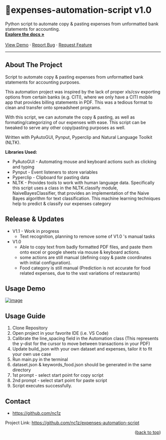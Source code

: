 <a name="readme-top"></a>
<!-- PROJECT LOGO -->
<div align="start">

# 📃expenses-automation-script v1.0

  <p align="start">
    Python script to automate copy &amp; pasting expenses from unformatted bank statements for accounting.
    <br />
    <a href="https://github.com/nc1z/simple-bot-telegram"><strong>Explore the docs »</strong></a>
    <br />
    <br />
    <a href="https://youtu.be/aTSZLJifGeU">View Demo</a>
    ·
    <a href="https://github.com/nc1z/expenses-automation-script">Report Bug</a>
    ·
    <a href="https://github.com/nc1z/expenses-automation-script">Request Feature</a>
  </p>
</div>

<hr/>

<!-- ABOUT THE PROJECT -->

## About The Project

Script to automate copy &amp; pasting expenses from unformatted bank statements for accounting purposes.

This automation project was inspired by the lack of proper xls/csv exporting options from certain banks (e.g. CITI), where we only have a CITI mobile app that provides billing statements in PDF. This was a tedious format to clean and transfer onto spreadsheet programs.

With this script, we can automate the copy & pasting, as well as formating/categorizing of our expenses with ease. This script can be tweaked to serve any other copy/pasting purposes as well.

Written with PyAutoGUI, Pynput, Pyperclip and Natural Language Toolkit (NLTK).

**Libraries Used:**

- PyAutoGUI - Automating mouse and keyboard actions such as clicking and typing
- Pynput - Event listeners to store variables
- Pyperclip - Clipboard for pasting data
- NLTK - Provides tools to work with human language data. Specifically this script uses a class in the NLTK.classify module, NaiveBayesClassifier, that provides an implementation of the Naive Bayes algorithm for text classification. This machine learning techniques help to predict & classify our expenses category

<!-- RELEASE -->

## Release & Updates
- V1.1 - Work in progress
  - Text recognition, planning to remove some of V1.0 's manual tasks
- V1.0 
  - Able to copy text from badly formatted PDF files, and paste them onto excel or google sheets via mouse & keyboard actions.  
  - some actions are still manual (defining copy & paste coordinates with initial configuration). 
  - Food category is still manual (Prediction is not accurate for food related expenses, due to the vast variations of restaurants)
  
<!-- DEMO -->

## Usage Demo

[![image](https://user-images.githubusercontent.com/111836326/214488071-cea03180-4119-4246-a61f-bb43f0209631.png)](https://youtu.be/aTSZLJifGeU)

## Usage Guide

1. Clone Repository
2. Open project in your favorite IDE (i.e. VS Code)
3. Calibrate the line_spacing field in the Automation class (This represents the y-dist for the cursor to move between transactions in your PDF)
4. Update build_json with your own dataset and expenses, tailor it to fit your own use case
5. Run main.py in the terminal
6. dataset.json & keywords_food.json should be generated in the same directory
7. 1st prompt - select start point for copy script
8. 2nd prompt - select start point for paste script
9. Script executes successfully.

<!-- CONTACT -->

## Contact

- https://github.com/nc1z

Project Link: https://github.com/nc1z/expenses-automation-script

<p align="right">(<a href="#readme-top">back to top</a>)</p>
